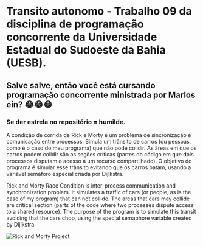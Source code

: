 # Transito autonomo - Trabalho 09 da disciplina de programação concorrente da Universidade Estadual do Sudoeste da Bahia (UESB).
## Salve salve, então você está cursando programação concorrente ministrada por Marlos ein? 😂😂😂
### Se der estrela no repositório = humilde.

A condição de corrida de Rick e Morty é um problema de sincronização e comunicação entre processos.
Simula um trânsito de carros (ou pessoas, como é o caso do meu programa) que não pode colidir.
As áreas em que os carros podem colidir são as seções críticas (partes do código em que dois processos disputam o acesso a um recurso compartilhado).
O objetivo do programa é simular esse trânsito evitando que os carros batam, usando a variável semáforo especial criada por Dijlkstra.

Rick and Morty Race Condition is inter-process communication and synchronization problem.
It simulates a traffic of cars (or people, as is the case of my program) that can not collide.
The areas that cars may collide are critical section (parts of the code where two processes dispute access to a shared resource).
The purpose of the program is to simulate this transit avoiding that the cars chop, using the special semaphore variable created by Dijlkstra.

![Rick and Morty Project](./Rick_and_Morty.gif)

